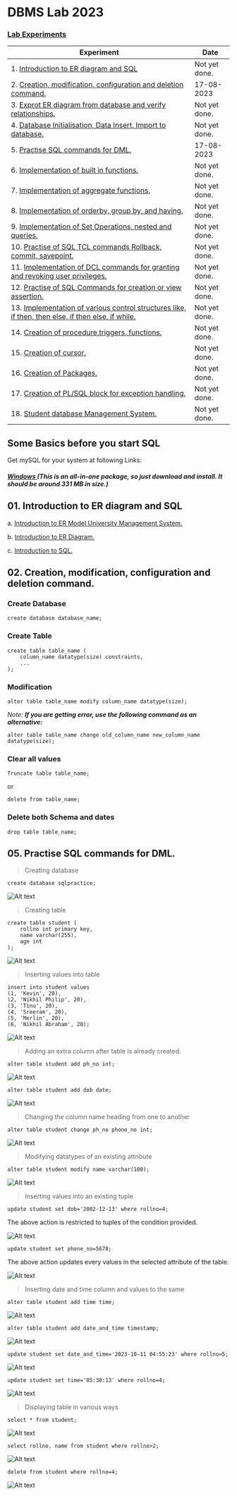 # DBMS Lab 2023

### [Lab Experiments](#goback)

| Experiment                                                                                                      | Date          |
| --------------------------------------------------------------------------------------------------------------- | ------------- |
| 1. [ Introduction to ER diagram and SQL](#prgm01)                                                               | Not yet done. |
| 2. [ Creation, modification, configuration and deletion command. ](#prgm02)                                     | 17-08-2023    |
| 3. [ Exprot ER diagram from database and verify relationships. ](#prgm03)                                       | Not yet done. |
| 4. [ Database Initialisation, Data Insert, Import to database. ](#prgm04)                                       | Not yet done. |
| 5. [ Practise SQL commands for DML. ](#prgm05)                                                                  | 17-08-2023    |
| 6. [ Implementation of built in functions. ](#prgm06)                                                           | Not yet done. |
| 7. [ Implementation of aggregate functions. ](#prgm07)                                                          | Not yet done. |
| 8. [ Implementation of orderby, group by, and having. ](#prgm08)                                                | Not yet done. |
| 9. [ Implementation of Set Operations, nested and queries. ](#prgm09)                                           | Not yet done. |
| 10. [ Practise of SQL TCL commands Rollback, commit, savepoint. ](#prgm10)                                      | Not yet done. |
| 11. [ Implementation of DCL commands for granting and revoking user privileges. ](#prgm11)                      | Not yet done. |
| 12. [ Practise of SQL Commands for creation or view assertion. ](#prgm12)                                       | Not yet done. |
| 13. [ Implementation of various control structures like, if then, then else, if then else, if while. ](#prgm13) | Not yet done. |
| 14. [ Creation of procedure,triggers, functions. ](#prgm14)                                                     | Not yet done. |
| 15. [ Creation of cursor. ](#prgm15)                                                                            | Not yet done. |
| 16. [ Creation of Packages. ](#prgm16)                                                                          | Not yet done. |
| 17. [ Creation of PL/SQL block for exception handling. ](#prgm17)                                               | Not yet done. |
| 18. [ Student database Management System. ](#prgm18)                                                            | Not yet done. |

## Some Basics before you start SQL

Get mySQL for your system at following Links:

##### [ Windows ](https://dev.mysql.com/downloads/windows/installer/) (This is an all-in-one package, so just download and install. It should be around 331 MB in size.)

<a name="prgm01"></a>

## 01. Introduction to ER diagram and SQL

a. [ Introduction to ER Model University Management System. ](#prgm01a)

b. [ Introduction to ER Diagram. ](#prgm01b)

c. [ Introduction to SQL. ](#prgm01c)

<a name="prgm02"></a>

## 02. Creation, modification, configuration and deletion command.

### Create Database

```
create database database_name;
```

### Create Table

```
create table table_name (
    column_name datatype(size) constraints,
    ...
);
```

### Modification

```
alter table table_name modify column_name datatype(size);
```

_Note:_ **_If you are getting error, use the following command as an alternative:_**

```
alter table table_name change old_column_name new_column_name datatype(size);
```

### Clear all values

```
Truncate table table_name;
```

or

```
delete from table_name;
```

### Delete both Schema and dates

```
drop table table_name;
```

## 05. Practise SQL commands for DML.

> Creating database

```
create database sqlpractice;
```

![Alt text](img/image001.png)

> Creating table

```
create table student (
    rollno int primary key,
    name varchar(255),
    age int
);
```

![Alt text](img/image002.png)

> Inserting values into table

```
insert into student values
(1, 'Kevin', 20),
(2, 'Nikhil Philip', 20),
(3, 'Tinu', 20),
(4, 'Sreeram', 20),
(5, 'Merlin', 20),
(6, 'Nikhil Abraham', 20);
```

![Alt text](img/image.png)

> Adding an extra column after table is already created.

```
alter table student add ph_no int;
```

![Alt text](/img/image-1.png)

```
alter table student add dob date;
```

![Alt text](/img/image-2.png)

> Changing the column name heading from one to another

```
alter table student change ph_no phone_no int;
```

![Alt text](/img/image-3.png)

> Modifying datatypes of an existing attribute

```
alter table student modify name varchar(100);
```

![Alt text](/img/image-4.png)

> Inserting values into an existing tuple

```
update student set dob='2002-12-13' where rollno=4;
```

The above action is restricted to tuples of the condition provided.

![Alt text](/img/image-5.png)

```
update student set phone_no=5678;
```

The above action updates every values in the selected attribute of the table.

![Alt text](/img/image-6.png)

> Inserting date and time column and values to the same

```
alter table student add time time;
```

![Alt text](/img/image-7.png)

```
alter table student add date_and_time timestamp;
```

![Alt text](/img/image-8.png)

```
update student set date_and_time='2023-10-11 04:55:23' where rollno=5;
```

![Alt text](/img/image-9.png)

```
update student set time='05:30:13' where rollno=4;
```

![Alt text](/img/image-10.png)

<a name="prgm05"></a>

> Displaying table in various ways

```
select * from student;
```

![Alt text](/img/image-11.png)

```
select rollno, name from student where rollno>2;
```

![Alt text](/img/image-12.png)

```
delete from student where rollno=4;
```

![Alt text](/img/image-13.png)

